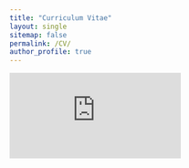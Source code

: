 ```yaml
---
title: "Curriculum Vitae"
layout: single
sitemap: false
permalink: /CV/
author_profile: true
---
```


<embed src="https://github.com/JunjunZhangJX/JunjunZhangJX.github.io/blob/master/assets/images/JunjunCV.pdf" type="application/pdf" />



<!-- <div id="adobe-dc-view" style="width: 800px;"></div>
<script src="https://documentcloud.adobe.com/view-sdk/viewer.js"></script>
<script type="text/javascript">
	document.addEventListener("adobe_dc_view_sdk.ready", function(){ 
		var adobeDCView = new AdobeDC.View({clientId: "60f1c40821eb48a4982de99d974ca9a8", divId: "adobe-dc-view"});
		adobeDCView.previewFile({
			content:{location: {url: "https://github.com/JunjunZhangJX/JunjunZhangJX.github.io/blob/master/assets/images/JunjunCV.pdf"}},
			metaData:{fileName: "JunjunCV.pdf"}
		}, {embedMode: "IN_LINE"});
	});
</script> -->
